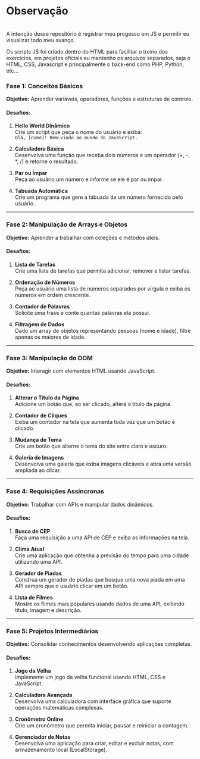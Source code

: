 <h1>Observação</h1>
<p> <br> A intenção desse repositório é registrar meu progesso em JS e permitir eu visualizar todo meu avanço. </p>
<p> Os scripts JS foi criado dentro do HTML para facilitar o treino dos exercicios, em projetos oficiais eu mantenho os arquivos separados, seja o HTML, CSS, Javascript e principalmente o back-end como PHP, Python, etc... <br></p>

### **Fase 1: Conceitos Básicos**

**Objetivo:** Aprender variáveis, operadores, funções e estruturas de controle.

#### **Desafios:**

1. **Hello World Dinâmico**  
    Crie um script que peça o nome do usuário e exiba:  
    `Olá, [nome]! Bem-vindo ao mundo do JavaScript.`
    
2. **Calculadora Básica**  
    Desenvolva uma função que receba dois números e um operador (+, -, *, /) e retorne o resultado.
    
3. **Par ou Ímpar**  
    Peça ao usuário um número e informe se ele é par ou ímpar.
    
4. **Tabuada Automática**  
    Crie um programa que gere a tabuada de um número fornecido pelo usuário.
    

---

### **Fase 2: Manipulação de Arrays e Objetos**

**Objetivo:** Aprender a trabalhar com coleções e métodos úteis.

#### **Desafios:**

1. **Lista de Tarefas**  
    Crie uma lista de tarefas que permita adicionar, remover e listar tarefas.
    
2. **Ordenação de Números**  
    Peça ao usuário uma lista de números separados por vírgula e exiba os números em ordem crescente.
    
3. **Contador de Palavras**  
    Solicite uma frase e conte quantas palavras ela possui.
    
4. **Filtragem de Dados**  
    Dado um array de objetos representando pessoas (nome e idade), filtre apenas os maiores de idade.
    

---

### **Fase 3: Manipulação do DOM**

**Objetivo:** Interagir com elementos HTML usando JavaScript.

#### **Desafios:**

1. **Alterar o Título da Página**  
    Adicione um botão que, ao ser clicado, altera o título da página.
    
2. **Contador de Cliques**  
    Exiba um contador na tela que aumenta toda vez que um botão é clicado.
    
3. **Mudança de Tema**  
    Crie um botão que alterne o tema do site entre claro e escuro.
    
4. **Galeria de Imagens**  
    Desenvolva uma galeria que exiba imagens clicáveis e abra uma versão ampliada ao clicar.
    

---

### **Fase 4: Requisições Assíncronas**

**Objetivo:** Trabalhar com APIs e manipular dados dinâmicos.

#### **Desafios:**

1. **Busca de CEP**  
    Faça uma requisição a uma API de CEP e exiba as informações na tela.
    
2. **Clima Atual**  
    Crie uma aplicação que obtenha a previsão do tempo para uma cidade utilizando uma API.
    
3. **Gerador de Piadas**  
    Construa um gerador de piadas que busque uma nova piada em uma API sempre que o usuário clicar em um botão.
    
4. **Lista de Filmes**  
    Mostre os filmes mais populares usando dados de uma API, exibindo título, imagem e descrição.
    

---

### **Fase 5: Projetos Intermediários**

**Objetivo:** Consolidar conhecimentos desenvolvendo aplicações completas.

#### **Desafios:**

1. **Jogo da Velha**  
    Implemente um jogo da velha funcional usando HTML, CSS e JavaScript.
    
2. **Calculadora Avançada**  
    Desenvolva uma calculadora com interface gráfica que suporte operações matemáticas complexas.
    
3. **Cronômetro Online**  
    Crie um cronômetro que permita iniciar, pausar e reiniciar a contagem.
    
4. **Gerenciador de Notas**  
    Desenvolva uma aplicação para criar, editar e excluir notas, com armazenamento local (LocalStorage).
